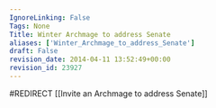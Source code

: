 ```yaml
---
IgnoreLinking: False
Tags: None
Title: Winter Archmage to address Senate
aliases: ['Winter_Archmage_to_address_Senate']
draft: False
revision_date: 2014-04-11 13:52:49+00:00
revision_id: 23927
---
```


#REDIRECT [[Invite an Archmage to address Senate]]